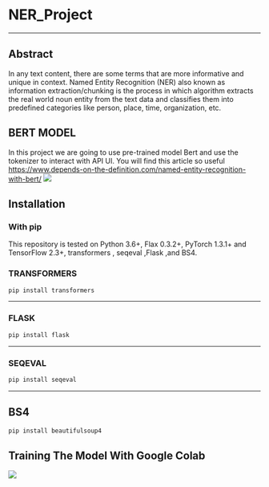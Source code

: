 # NER_Project
-----------------

## Abstract

In any text content, there are some terms that are more informative and unique in context. Named Entity Recognition (NER) also known as information extraction/chunking is the process in which algorithm extracts the real world noun entity from the text data and classifies them into predefined categories like person, place, time, organization, etc.

## BERT MODEL

In this project we are going to use pre-trained model Bert and use the tokenizer to interact with API UI.
You will find this article so useful https://www.depends-on-the-definition.com/named-entity-recognition-with-bert/
![](https://github.com/DorGetter/NER_Project/blob/main/bert-input-output.png)


## Installation

### With pip
This repository is tested on Python 3.6+, Flax 0.3.2+, PyTorch 1.3.1+ and TensorFlow 2.3+, transformers , seqeval ,Flask ,and BS4.

### TRANSFORMERS
```bash
pip install transformers
```
----------------
### FLASK
```bash
pip install flask
```
----------------
### SEQEVAL
```bash
pip install seqeval
```
----------------
## BS4
```bash
pip install beautifulsoup4

```

## Training The Model With Google Colab
![](https://github.com/DorGetter/NER_Project/blob/main/GoogleColabTrain.png)

